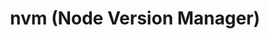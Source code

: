 ---
title: "nvm (Node Version Manager)"
description: "Install and switch between Node.js versions per project."
authors: ["@nvm-sh"]
tags: ["Early", "Node.js", "Development Tools"]
languages: ["JavaScript", "Shell"]
url: "https://github.com/nvm-sh/nvm"
dateAdded: 2025-08-12
level: "Beginner"
category: "Tooling"
---